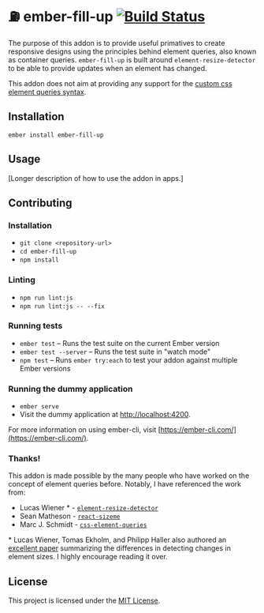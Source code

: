 ⛽️ ember-fill-up [![Build Status](https://travis-ci.org/chadian/ember-fill-up.svg?branch=master)](https://travis-ci.org/chadian/ember-fill-up)
==============================================================================

The purpose of this addon is to provide useful primatives to create responsive
designs using the principles behind element queries, also known as  container
queries. `ember-fill-up` is built around `element-resize-detector` to be able to provide updates when an element has changed.

This addon does not aim at providing any support for the [custom css element
queries syntax](https://tomhodgins.github.io/element-queries-spec/element-queries.html).

Installation
------------------------------------------------------------------------------

```
ember install ember-fill-up
```


Usage
------------------------------------------------------------------------------

[Longer description of how to use the addon in apps.]


Contributing
------------------------------------------------------------------------------

### Installation

* `git clone <repository-url>`
* `cd ember-fill-up`
* `npm install`

### Linting

* `npm run lint:js`
* `npm run lint:js -- --fix`

### Running tests

* `ember test` – Runs the test suite on the current Ember version
* `ember test --server` – Runs the test suite in "watch mode"
* `npm test` – Runs `ember try:each` to test your addon against multiple Ember versions

### Running the dummy application

* `ember serve`
* Visit the dummy application at [http://localhost:4200](http://localhost:4200).

For more information on using ember-cli, visit [https://ember-cli.com/](https://ember-cli.com/).


### Thanks!
This addon is made possible by the many people who have worked on the concept
of element queries before. Notably, I have referenced the work from:

* Lucas Wiener * - [`element-resize-detector`](https://github.com/wnr/element-resize-detector)
* Sean Matheson - [`react-sizeme`](https://github.com/ctrlplusb/react-sizeme)
* Marc J. Schmidt - [`css-element-queries`](https://github.com/marcj/css-element-queries)

\* Lucas Wiener, Tomas Ekholm, and Philipp Haller also authored an [excellent paper](https://arxiv.org/pdf/1511.01223v1.pdf) summarizing the differences in detecting changes in element sizes. I highly encourage reading it over.


License
------------------------------------------------------------------------------

This project is licensed under the [MIT License](LICENSE.md).
